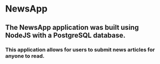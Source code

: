 # NewsApp

## The NewsApp application was built using NodeJS with a PostgreSQL database. 

### This application allows for users to submit news articles for anyone to read.   
